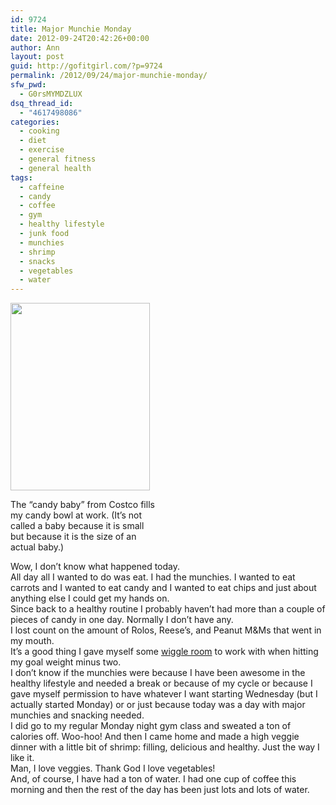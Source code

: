 ```yaml
---
id: 9724
title: Major Munchie Monday
date: 2012-09-24T20:42:26+00:00
author: Ann
layout: post
guid: http://gofitgirl.com/?p=9724
permalink: /2012/09/24/major-munchie-monday/
sfw_pwd:
  - G0rsMYMDZLUX
dsq_thread_id:
  - "4617498086"
categories:
  - cooking
  - diet
  - exercise
  - general fitness
  - general health
tags:
  - caffeine
  - candy
  - coffee
  - gym
  - healthy lifestyle
  - junk food
  - munchies
  - shrimp
  - snacks
  - vegetables
  - water
---
```

<div id="attachment_9725" style="width: 233px" class="wp-caption alignleft">
  <a href="http://gofitgirl.com/?attachment_id=9725" rel="attachment wp-att-9725"><img class="size-medium wp-image-9725" title="candy baby" src="http://gofitgirl.com/wp-content/uploads/2012/09/candy-baby-223x300.jpg" alt="" width="223" height="300" /></a>
  
  <p class="wp-caption-text">
    The &#8220;candy baby&#8221; from Costco fills my candy bowl at work. (It&#8217;s not called a baby because it is small but because it is the size of an actual baby.)
  </p>
</div>

  
Wow, I don&#8217;t know what happened today.  
All day all I wanted to do was eat. I had the munchies. I wanted to eat carrots and I wanted to eat candy and I wanted to eat chips and just about anything else I could get my hands on.  
Since back to a healthy routine I probably haven&#8217;t had more than a couple of pieces of candy in one day. Normally I don&#8217;t have any.  
I lost count on the amount of Rolos, Reese&#8217;s, and Peanut M&Ms that went in my mouth.  
It&#8217;s a good thing I gave myself some [wiggle room](http://gofitgirl.com/?p=9717) to work with when hitting my goal weight minus two.  
I don&#8217;t know if the munchies were because I have been awesome in the healthy lifestyle and needed a break or because of my cycle or because I gave myself permission to have whatever I want starting Wednesday (but I actually started Monday) or or just because today was a day with major munchies and snacking needed.  
I did go to my regular Monday night gym class and sweated a ton of calories off. Woo-hoo! And then I came home and made a high veggie dinner with a little bit of shrimp: filling, delicious and healthy. Just the way I like it.  
Man, I love veggies. Thank God I love vegetables!  
And, of course, I have had a ton of water. I had one cup of coffee this morning and then the rest of the day has been just lots and lots of water.